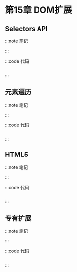 # 第15章 DOM扩展

## Selectors API

:::note 笔记

:::

:::code 代码

```js

```

:::

## 元素遍历

:::note 笔记

:::

:::code 代码

```js

```

:::

## HTML5

:::note 笔记

:::

:::code 代码

```js

```

:::

## 专有扩展

:::note 笔记

:::

:::code 代码

```js

```

:::
